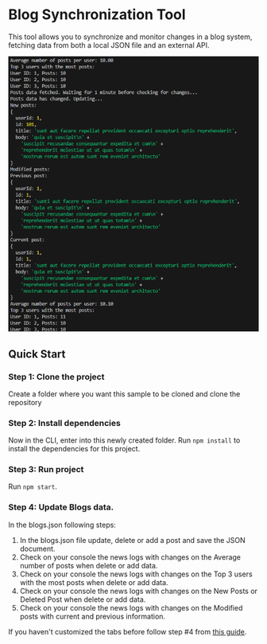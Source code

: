 # Blog Synchronization Tool

This tool allows you to synchronize and monitor changes in a blog system, fetching data from both a local JSON file and an external API.

![display-an-iframe-modal-example](https://github.com/davidmenlop/HubSpot-Developer-Coding/blob/master/Logs.png)


## Quick Start

### Step 1: Clone the project

Create a folder where you want this sample to be cloned and clone the repository

### Step 2: Install dependencies

Now in the CLI, enter into this newly created folder. Run `npm install` to install the dependencies for this project.

### Step 3: Run project

Run `npm start`. 

### Step 4: Update Blogs data.

In the blogs.json following steps:

1. In the blogs.json file update, delete or add a post and save the JSON document.
2. Check on your console the news logs with changes on the Average number of posts when delete or add data.
3. Check on your console the news logs with changes on the Top 3 users with the most posts when delete or add data.
4. Check on your console the news logs with changes on the New Posts or Deleted Post when delete or add data.
5. Check on your console the news logs with changes on the Modified posts with current and previous information.

If you haven't customized the tabs before follow step #4 from [this guide](https://developers.hubspot.com/docs/platform/ui-extensions-quickstart).

